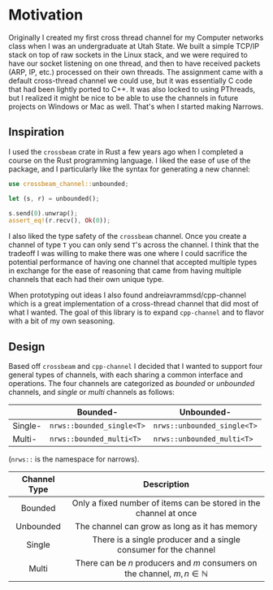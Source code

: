 # Motivation

Originally I created my first cross thread channel for my Computer networks class when I was
an undergraduate at Utah State. We built a simple TCP/IP stack on top of raw sockets in the
Linux stack, and we were required to have our socket listening on one thread, and then to
have received packets (ARP, IP, etc.) processed on their own threads. The assignment came
with a default cross-thread channel we could use, but it was essentially C code that had been
lightly ported to C++. It was also locked to using PThreads, but I realized it might be nice to
be able to use the channels in future projects on Windows or Mac as well. That's when I
started making Narrows.

## Inspiration

I used the `crossbeam` crate in Rust a few years ago when I completed a course on the Rust
programming language. I liked the ease of use of the package, and I particularly like the
syntax for generating a new channel:

```rust
use crossbeam_channel::unbounded;

let (s, r) = unbounded();

s.send(0).unwrap();
assert_eq!(r.recv(), Ok(0));
```

I also liked the type safety of the `crossbeam` channel. Once you create a channel of type `T` you can only
send `T`'s across the channel. I think that the tradeoff I was willing to make there was one where
I could sacrifice the potential performance of having one channel that accepted multiple types in
exchange for the ease of reasoning that came from having multiple channels that each had their own
unique type.

When prototyping out ideas I also found andreiavrammsd/cpp-channel which is a great implementation
of a cross-thread channel that did most of what I wanted. The goal of this library is to expand
`cpp-channel` and to flavor with a bit of my own seasoning.

## Design

Based off `crossbeam` and `cpp-channel` I decided that I wanted to support four general types of
channels, with each sharing a common interface and operations. The four channels are categorized
as *bounded* or *unbounded* channels, and *single* or *multi* channels as follows:

|         | Bounded-      | Unbounded-    |
|---------| ------------- | ------------- |
| Single- | `nrws::bounded_single<T>`  | `nrws::unbounded_single<T>`  |
| Multi-  | `nrws::bounded_multi<T>`  | `nrws::unbounded_multi<T>`  |

(`nrws::` is the namespace for narrows).

| Channel Type | Description |
|    :---:     |    :---:    |
| Bounded | Only a fixed number of items can be stored in the channel at once |
| Unbounded | The channel can grow as long as it has memory |
| Single | There is a single producer and a single consumer for the channel |
| Multi | There can be $n$ producers and $m$ consumers on the channel, $m,n\in \mathbb{N}$ |
